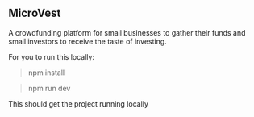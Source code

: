 ## MicroVest

A crowdfunding platform for small businesses to gather their funds and small investors to receive the taste of investing.

For you to run this locally:

> npm install

> npm run dev

This should get the project running locally
